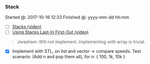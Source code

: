 ### Stack

Started @: 2017-10-16 12:33
Finished @: yyyy-mm-dd hh:mm

- [ ] [Stacks (video)](https://www.coursera.org/learn/data-structures/lecture/UdKzQ/stacks)
- [ ] [Using Stacks Last-In First-Out (video)](https://www.lynda.com/Developer-Programming-Foundations-tutorials/Using-stacks-last-first-out/149042/177120-4.html)

> Jwasham: Will not implement. Implementing with array is trivial.
- [x] Implement with STL, on list and vector -> compare speeds. Test scenario: (Add n and pop them all), for n: { 100, 1k, 10k }

